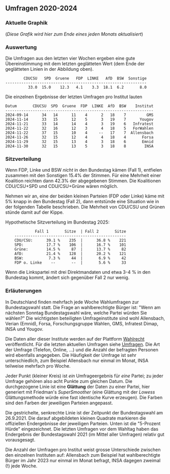 
## Umfragen 2020-2024


### Aktuelle Graphik



(*Diese Grafik wird hier zum Ende eines jeden Monats aktualisiert*)

### Auswertung

Die Umfragen aus den letzten vier Wochen ergeben eine gute Übereinstimmung mit dem
letzten geglätteten Wert (dem Ende der geglätteten Linien in der Abbildung oben).

```
        CDUCSU   SPD  Gruene   FDP  LINKE   AfD  BSW  Sonstige
--------------------------------------------------------------
          33.0  15.0    12.3   4.1    3.3  18.1  6.2       8.0
```

Die einzelnen Ergebnisse der letzten Umfragen pro Institut lauten

```
Datum       CDUCSU  SPD  Gruene  FDP  LINKE  AfD  BSW    Institut
-----------------------------------------------------------------
2024-09-14      34   14      11    4      2   18    7         GMS
2024-11-14      33   15      12    5      3   19    7      Yougov
2024-11-21      33   14      14    4      3   19    6   Infratest
2024-11-22      32   16      12    3      4   18    5   ForWahlen
2024-11-22      37   15      10    4     --   17    7  Allensbach
2024-11-26      32   15      12    4      4   18    4       Forsa
2024-11-29      32   15      13    4      3   18    6       Emnid
2024-11-30      32   15      13    5      3   18    8        INSA
```

### Sitzverteilung

Wenn FDP, Linke und BSW *nicht* in den Bundestag kämen (Fall 1), entfielen zusammen mit den Sonstigen 15.4% der Stimmen. Für eine Mehrheit einer Koalition reichten dann 42.3% der abgegebenen Stimmen. Die Koalitionen CDU/CSU+SPD und CDU/CSU+Grüne wären möglich.

Nehmen wir an, eine der beiden kleinen Parteien (FDP oder Linke) käme mit 5% knapp in den Bundestag (Fall 2), dann entstünde eine Situation wie in der folgenden Tabelle beschrieben. Die Mehrheit von CDU/CSU und Grünen stünde damit auf der Kippe.

Hypothetische Sitzverteilung im Bundestag 2025:

```
             Fall 1       Sitze  | Fall 2       Sitze
    -------------------------------------------------
    CDU/CSU:      39.1 %    235  |      36.8 %    221
    SPD:          17.7 %    106  |      16.7 %    101
    Grüne:        14.5 %     87  |      13.7 %     82
    AfD:          21.4 %    128  |      20.2 %    121
    BSW:           7.3 %     44  |       6.9 %     42
    FDP o. Linke    --       --  |       5.6 %     33
```

Wenn die Linkspartei mit drei Direktmandaten und etwa 3-4 % in den Bundestag kommt, ändert sich gegenüber Fall 2 nur wenig.

### Erläuterungen

In Deutschland finden mehrfach jede Woche Wahlumfragen zur Bundestagswahl statt. Die Frage an wahlberechtigte Bürger ist: "Wenn am nächsten Sonntag Bundestagswahl wäre, welche Partei würden Sie wählen?" Die wichtigsten beteiligten Umfrageinstitute sind wohl Allensbach, Verian (Emnid), Forsa, Forschungsgruppe Wahlen, GMS, Infratest Dimap, INSA und Yougov.

Die Daten aller dieser Institute werden auf der Plattform [Wahlrecht](https://www.wahlrecht.de/) veröffentlicht. Für die letzten aktuellen Umfragen siehe [Umfragen](https://www.wahlrecht.de/umfragen/). Die Art der Umfrage (Telefon, Online, ...) und die Anzahl der befragten Personen wird ebenfalls angegeben. Die Häufigkeit der Umfrage ist sehr unterschiedlich, zum Beispiel Allensbach nur einmal im Monat, INSA teilweise mehrfach pro Woche.

Jeder Punkt (kleiner Kreis) ist *ein* Umfrageergebnis für *eine* Partei; zu jeder Umfrage gehören also acht Punkte zum gleichen Datum. Die durchgezogene Linie ist eine **Glättung** der Daten zu einer Partei, hier generiert mit Friedman's *SuperSmoother* (eine Glättung mit der *Lowess* Glättungsmethode würde eine fast identische Kurve erzeugen). Die Farben sind den Farben der jeweiligen Parteien angepasst.

Die gestrichelte, senkrechte Linie ist der Zeitpunkt der Bundestagswahl am 26.9.2021. Die darauf abgebildeten kleinen Quadrate markieren die offiziellen Endergebnisse der jeweiligen Parteien. Unten ist die "5-Prozent Hürde" eingezeichnet. Die letzten Umfragen vor dem Wahltag haben das Endergebnis der Bundestagswahl 2021 (im Mittel aller Umfragen) relativ gut vorausgesagt.

Die Anzahl der Umfragen pro Institut weist grosse Unterschiede zwischen den einzelnen Instituten auf: Allensbach zum Beispiel hat wahlberechtigte Bürger im Jahr 2023 nur einmal im Monat befragt, INSA dagegen zweimal (!) jede Woche.
